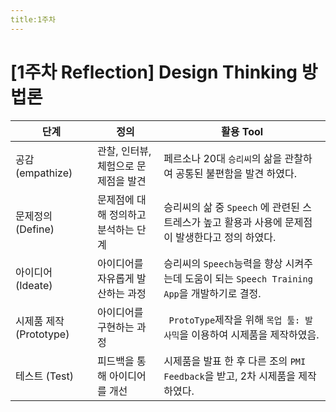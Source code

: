 ```yaml
---
title:1주차
---
```


# [1주차 Reflection] Design Thinking 방법론

| 단계                    | 정의                                 | 활용 Tool                                                    |
| ----------------------- | ------------------------------------ | ------------------------------------------------------------ |
| 공감 (empathize)        | 관찰, 인터뷰, 체험으로 문제점을 발견 | 페르소나 20대 `승리씨`의 삶을 관찰하여 공통된 불편함을 발견 하였다. |
| 문제정의 (Define)       | 문제점에 대해 정의하고 분석하는 단계 | 승리씨의 삶 중  `Speech` 에 관련된 스트레스가 높고 활용과 사용에 문제점이 발생한다고 정의 하였다. |
| 아이디어(Ideate)        | 아이디어를 자유롭게 발산하는 과정    | 승리씨의 `Speech`능력을 향상 시켜주는데 도움이 되는 `Speech Training App`을 개발하기로 결정. |
| 시제품 제작 (Prototype) | 아이디어를 구현하는 과정             | ` ProtoType`제작을 위해 `목업 툴: 발사믹`을 이용하여 시제품을 제작하였음. |
| 테스트 (Test)           | 피드백을 통해 아이디어를 개선        | 시제품을 발표 한 후 다른 조의 `PMI Feedback`을 받고, 2차 시제품을 제작하였다. |
